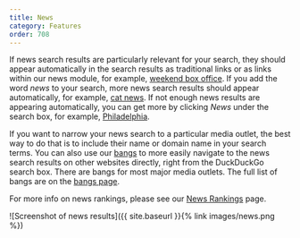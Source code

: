 ```yaml
---
title: News
category: Features
order: 708
---
```


If news search results are particularly relevant for your search, they should
appear automatically in the search results as traditional links or as links
within our news module, for example, [weekend box office][1]. If you add the
word _news_ to your search, more news search results should appear
automatically, for example, [cat news][2]. If not enough news results are
appearing automatically, you can get more by clicking _News_ under the search
box, for example, [Philadelphia][3].

If you want to narrow your news search to a particular media outlet, the best
way to do that is to include their name or domain name in your search terms.
You can also use our [bangs][4] to more easily navigate to the news search
results on other websites directly, right from the DuckDuckGo search box. There
are bangs for most major media outlets. The full list of bangs are on the
[bangs page][4].

For more info on news rankings, please see our [News Rankings][5] page.

![Screenshot of news results]({{ site.baseurl }}{% link images/news.png %})

[1]: https://duckduckgo.com/?q=weekend+box+office
[2]: https://duckduckgo.com/?q=cat+news
[3]: https://duckduckgo.com/?q=philadelphia&iar=news&ia=news
[4]: https://duckduckgo.com/bang
[5]: /duckduckgo-help-pages/results/news-rankings/
